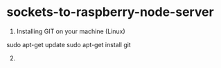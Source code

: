 # sockets-to-raspberry-node-server

1. Installing GIT on your machine (Linux)

sudo apt-get update
sudo apt-get install git

2. 
